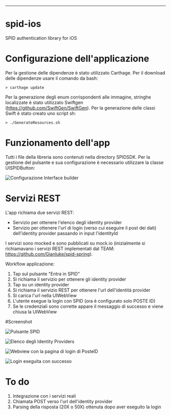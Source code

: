 ----------
# spid-ios
SPID authentication library for iOS
# Configurazione dell'applicazione

Per la gestione delle dipendenze è stato utilizzato Carthage.
Per il download delle dipendenze usare il comando da bash:

`> carthage update`

Per la generazione degli enum corrispondenti alle immagine, stringhe localizzate è stato utilizzato Swiftgen (https://github.com/SwiftGen/SwiftGen). Per la generazione delle classi Swift è stato creato uno script sh:

    > ./GenerateResources.sh

# Funzionamento dell'app
Tutti i file della libreria sono contenuti nella directory SPIDSDK.
Per la gestione del pulsante e sua configurazione è necessario utilizzare la classe UISPIDButton:

![Configurazione Interface builder](https://github.com/mapo80/spid-ios-sdk-screenshot/blob/master/UISPIDButton.png?raw=true)

# Servizi REST
L'app richiama due servizi REST:

- Servizio per ottenere l'elenco degli identity provider
- Servizio per ottenere l'url di login (verso cui eseguire il post dei dati) dell'identity provider passando in input l'identityId

I servizi sono mocked e sono pubblicati su mock.io (inizialmente si richiamavano i servizi REST implementati dal TEAM: https://github.com/Gianluke/spid-spring).

Workflow applicazione:

1) Tap sul pulsante "Entra in SPID"
2) Si richiama il servizio per ottenere gli identity provider
3) Tap su un identity provider
4) Si richiama il servizio REST per ottenere l'url dell'identità provider
5) Si carica l'url nella UIWebView
6) L'utente esegue la login con SPID (ora è configurato solo POSTE ID)
7) Se le credenziali sono corrette appare il messaggio di successo e viene chiusa la UIWebView

#Screenshot

![Pulsante SPID](https://github.com/mapo80/spid-ios-sdk-screenshot/blob/master/Simulator%20Screen%20Shot%20-%20iPhone%206%20-%202017-10-08%20at%2002.13.24.png?raw=true)

![Elenco degli Identity Providers](https://github.com/mapo80/spid-ios-sdk-screenshot/blob/master/Simulator%20Screen%20Shot%20-%20iPhone%206%20-%202017-10-08%20at%2002.13.26.png?raw=true)

![Webview con la pagina di login di PosteID](https://github.com/mapo80/spid-ios-sdk-screenshot/blob/master/Simulator%20Screen%20Shot%20-%20iPhone%206%20-%202017-10-08%20at%2002.13.32.png?raw=true)

![Login eseguita con successo](https://github.com/mapo80/spid-ios-sdk-screenshot/blob/master/Simulator%20Screen%20Shot%20-%20iPhone%206%20-%202017-10-08%20at%2002.14.07.png?raw=true)

# To do

1) Integrazione con i servizi reali
2) Chiamata POST verso l'url dell'identity provider
3) Parsing della risposta (20X o 50X) ottenuta dopo aver eseguito la login
